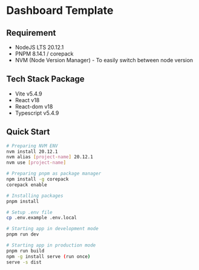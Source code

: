 # Dashboard Template

## Requirement

- NodeJS LTS 20.12.1
- PNPM 8.14.1 / corepack
- NVM (Node Version Manager) - To easily switch between node version

## Tech Stack Package

- Vite v5.4.9
- React v18
- React-dom v18
- Typescript v5.4.9

## Quick Start

```bash
# Preparing NVM ENV
nvm install 20.12.1
nvm alias [project-name] 20.12.1
nvm use [project-name]

# Preparing pnpm as package manager
npm install -g corepack
corepack enable

# Installing packages
pnpm install

# Setup .env file
cp .env.example .env.local

# Starting app in development mode
pnpm run dev

# Starting app in production mode
pnpm run build
npm -g install serve (run once)
serve -s dist
```
